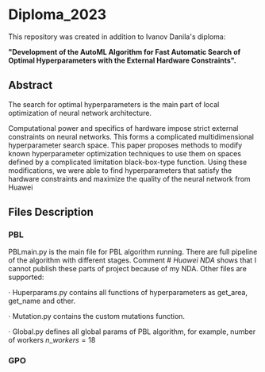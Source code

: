 # Diploma_2023

This repository was created in addition to Ivanov Danila's diploma: 

**"Development of the AutoML Algorithm for Fast Automatic Search of Optimal Hyperparameters with the External Hardware Constraints".**

## Abstract

The search for optimal hyperparameters is the main part of local optimization of neural network architecture.

Computational power and specifics of hardware impose strict external constraints on neural networks. This forms a complicated multidimensional hyperparameter search space. This paper proposes methods to modify known hyperparameter optimization techniques to use them on spaces defined by a complicated limitation black-box-type function. Using these modifications, we were able to find hyperparameters that satisfy the hardware constraints and maximize the quality of the neural network from Huawei

## Files Description
### PBL
PBLmain.py is the main file for PBL algorithm running. There are full pipeline of the algorithm with different stages. Comment \# $\textit{Huawei NDA}$ shows that I cannot publish these parts of project because of my NDA. Other files are supported:

$\cdot$ Huperparams.py contains all functions of hyperparameters as get_area, get_name and other.

$\cdot$ Mutation.py contains the custom mutations function.

$\cdot$ Global.py defines all global params of PBL algorithm, for example, number of workers $n\_
workers = 18$

### GPO
